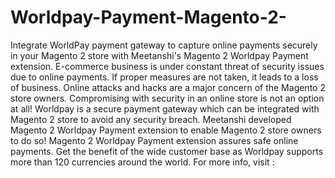 # Worldpay-Payment-Magento-2-
Integrate WorldPay payment gateway to capture online payments securely in your Magento 2 store with Meetanshi's Magento 2 Worldpay Payment extension.  E-commerce business is under constant threat of security issues due to online payments. If proper measures are not taken, it leads to a loss of business. Online attacks and hacks are a major concern of the Magento 2 store owners. Compromising with security in an online store is not an option at all!  Worldpay is a secure payment gateway which can be integrated with Magento 2 store to avoid any security breach. Meetanshi developed Magento 2 Worldpay Payment extension to enable Magento 2 store owners to do so!  Magento 2 Worldpay Payment extension assures safe online payments. Get the benefit of the wide customer base as Worldpay supports more than 120 currencies around the world.  For more info, visit :
